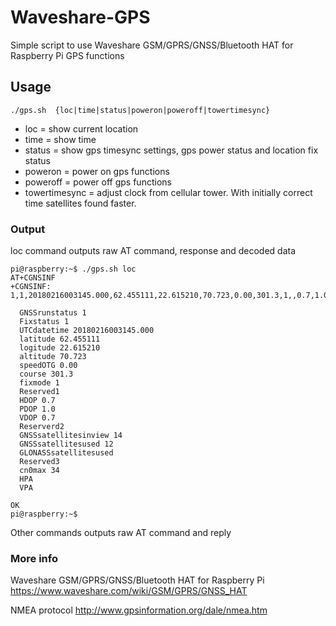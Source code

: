 # Waveshare-GPS
Simple script to use Waveshare GSM/GPRS/GNSS/Bluetooth HAT for Raspberry Pi GPS functions

## Usage

    ./gps.sh  {loc|time|status|poweron|poweroff|towertimesync}

* loc = show current location
* time = show time
* status = show gps timesync settings, gps power status and location fix status
* poweron = power on gps functions
* poweroff = power off gps functions
* towertimesync = adjust clock from cellular tower. With initially correct time satellites found faster.

### Output

loc command outputs raw AT command, response and decoded data

````
pi@raspberry:~$ ./gps.sh loc
AT+CGNSINF
+CGNSINF: 1,1,20180216003145.000,62.455111,22.615210,70.723,0.00,301.3,1,,0.7,1.0,0.7,,14,12,,,34,,

  GNSSrunstatus 1
  Fixstatus 1
  UTCdatetime 20180216003145.000
  latitude 62.455111
  logitude 22.615210
  altitude 70.723
  speedOTG 0.00
  course 301.3
  fixmode 1
  Reserved1 
  HDOP 0.7
  PDOP 1.0
  VDOP 0.7
  Reserverd2 
  GNSSsatellitesinview 14
  GNSSsatellitesused 12
  GLONASSsatellitesused 
  Reserved3 
  cn0max 34
  HPA 
  VPA 

OK
pi@raspberry:~$ 

````
Other commands outputs raw AT command and reply

### More info

Waveshare GSM/GPRS/GNSS/Bluetooth HAT for Raspberry Pi
https://www.waveshare.com/wiki/GSM/GPRS/GNSS_HAT

NMEA protocol
http://www.gpsinformation.org/dale/nmea.htm
